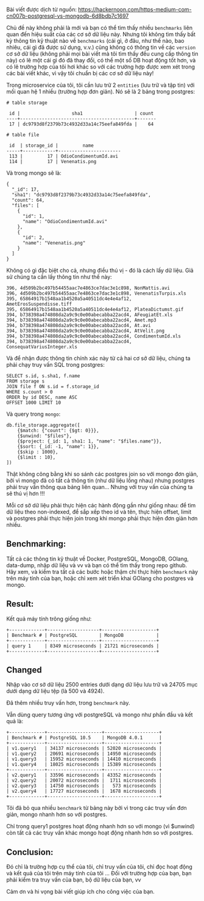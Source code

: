 Bài viết được dịch từ nguồn: https://hackernoon.com/https-medium-com-cn007b-postgresql-vs-mongodb-6d8bdb7c1697

Chủ đề này không phải là mới và bạn có thể tìm thấy nhiều `benchmarks` liên quan đến hiệu suất của các cơ sở dữ liệu này. Nhưng tôi không tìm thấy bất kỳ thông tin kỹ thuật nào về `benchmarks` (cái gì, ở đâu, như thế nào, bao nhiêu, cái gì đã được sử dụng, v.v.) cũng không có thông tin về các `version` cơ sở dữ liệu (không phải mọi bài viết mà tôi tìm thấy đều cung cấp thông tin này) có lẽ một cái gì đó đã thay đổi, có thể một số DB hoạt động tốt hơn, và có lẽ trường hợp của tôi hơi khác so với các trường hợp được xem xét trong các bài viết khác, vì vậy tôi chuẩn bị các cơ sở dữ liệu này!

Trong microservice của tôi, tôi cần lưu trữ 2 `entities` (lưu trữ và tập tin) với mối quan hệ 1 nhiều (trường hợp đơn giản).
Nó sẽ là 2 bảng trong postgres:

```
# table storage

 id |                   sha1                   | count
----+------------------------------------------+-------
 17 | dc9793d8f2379b73c4932d33a14c75eefa849fda |    64
 
# table file

 id  | storage_id |         name
-----+------------+-----------------------
 113 |         17 | OdioCondimentumId.avi
 114 |         17 | Venenatis.png
```


Và trong mongo sẽ là:

```
{
  "_id": 17,
  "sha1": "dc9793d8f2379b73c4932d33a14c75eefa849fda",
  "count": 64,
  "files": [
    {
      "id": 1,
      "name": "OdioCondimentumId.avi"
    },
    {
      "id": 2,
      "name": "Venenatis.png"
    }
  ]
}

```

Không có gì đặc biệt cho cả, nhưng điều thú vị - đó là cách lấy dữ liệu. Giả sử chúng ta cần lấy thông tin như thế này:

```
396, 4d509b2bc497b54455aac7e4863ce7dac3e1c898, NonMattis.avi
396, 4d509b2bc497b54455aac7e4863ce7dac3e1c898, VenenatisTurpis.xls
395, 65864917b1548aa1b4520a5a40511dc4e4e4af12, AmetErosSuspendisse.tiff
395, 65864917b1548aa1b4520a5a40511dc4e4e4af12, PlateaDictumst.gif
394, b738398a474808da2a9c9c0e00abecabba22acd4, AFeugiatEt.xls
394, b738398a474808da2a9c9c0e00abecabba22acd4, Amet.mp3
394, b738398a474808da2a9c9c0e00abecabba22acd4, At.avi
394, b738398a474808da2a9c9c0e00abecabba22acd4, AtVelit.png
394, b738398a474808da2a9c9c0e00abecabba22acd4, CondimentumId.xls
394, b738398a474808da2a9c9c0e00abecabba22acd4, ConsequatVariusInteger.xls
```

Và để nhận được thông tin chính xác này từ cả hai cơ sở dữ liệu, chúng ta phải chạy truy vấn SQL trong postgres:

```
SELECT s.id, s.sha1, f.name
FROM storage s
JOIN file f ON s.id = f.storage_id
WHERE s.count > 0
ORDER by id DESC, name ASC
OFFSET 1000 LIMIT 10
```

Và query trong `mongo`:

```
db.file_storage.aggregate([
    {$match: {"count": {$gt: 0}}},
    {$unwind: "$files"},
    {$project: {_id: 1, sha1: 1, "name": "$files.name"}},
    {$sort: {_id: -1, "name": 1}},
    {$skip : 1000},
    {$limit : 10},
])
```

Thật không công bằng khi so sánh các postgres join so với mongo đơn giản, bởi vì mongo đã có tất cả thông tin (như dữ liệu lồng nhau) nhưng postgres phải truy vấn thông qua bảng liên quan… Nhưng với truy vấn của chúng ta sẽ thú vị hơn !!!

Mỗi cơ sở dữ liệu phải thực hiện các hành động gần như giống nhau: để tìm dữ liệu theo non-indexed, để sắp xếp theo id và tên, thực hiện offset, limit và postgres phải thực hiện join trong khi mongo phải thực hiện đơn giản hơn nhiều.

## Benchmarking:

Tất cả các thông tin kỹ thuật về Docker, PostgreSQL, MongoDB, GOlang, data-dump, nhập dữ liệu và vv và bạn có thể tìm thấy trong repo github.
Hãy xem, và kiểm tra tất cả các bước hoặc thậm chí thực hiện `benchmark` này trên máy tính của bạn, hoặc chỉ xem xét triển khai GOlang cho postgres và mongo.

## Result:

Kết quả máy tính trông giống như:

```
+-------------+-------------------+--------------------+
| Benchmark # | PostgreSQL        | MongoDB            |
+-------------+-------------------+--------------------+
| query 1     | 8349 microseconds | 21721 microseconds |
+-------------+-------------------+--------------------+

```

## Changed

Nhập vào cơ sở dữ liệu 2500 entries dưới dạng dữ liệu lưu trữ và 24705 mục dưới dạng dữ liệu tệp (là 500 và 4924).

Đã thêm nhiều truy vấn hơn, trong `benchmark` này.

Vẫn dùng query tương ứng với postgreSQL và mongo như phần đầu và kết quả là:

```
+-------------+--------------------+--------------------+
| Benchmark # | PostgreSQL 10.5    | MongoDB 4.0.1      |
+-------------+--------------------+--------------------+
| v1.query1   | 34137 microseconds | 52020 microseconds |
| v1.query2   | 20691 microseconds | 14950 microseconds |
| v1.query3   | 15952 microseconds | 14410 microseconds |
| v1.query4   | 18025 microseconds | 15389 microseconds |
+-------------+--------------------+--------------------+
| v2.query1   | 33596 microseconds | 43352 microseconds |
| v2.query2   | 20072 microseconds |  1711 microseconds |
| v2.query3   | 14750 microseconds |   573 microseconds |
| v2.query4   | 17727 microseconds |  1678 microseconds |
+-------------+--------------------+--------------------+
```

Tôi đã bỏ qua nhiều `benchmark` từ bảng này bởi vì trong các truy vấn đơn giản, mongo nhanh hơn so với postgres.

Chỉ trong query1 postgres hoạt động nhanh hơn so với mongo (vì $unwind) còn tất cả các truy vấn khác mongo hoạt động nhanh hơn so với postgres.

## Conclusion:

Đó chỉ là trường hợp cụ thể của tôi, chỉ truy vấn của tôi, chỉ đọc hoạt động và kết quả của tôi trên máy tính của tôi ... Đối với trường hợp của bạn, bạn phải kiểm tra truy vấn của bạn, bộ dữ liệu của bạn, vv

Cảm ơn và hi vọng bài viết giúp ích cho công việc của bạn.